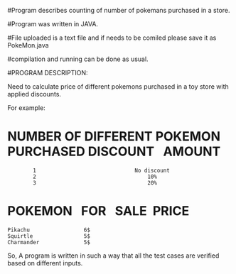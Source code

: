 #Program describes counting of number of pokemans purchased in a store.

#Program was written in JAVA.

#File uploaded is a text file and if needs to be comiled please save it as PokeMon.java

#compilation and running can be done as usual.

#PROGRAM DESCRIPTION:

Need to calculate price of different pokemons purchased in a toy store with applied discounts. 

For example:

# NUMBER OF DIFFERENT POKEMON PURCHASED   DISCOUNT   AMOUNT
            1                               No discount
            2                                   10%
            3                                   20%
            
#  POKEMON   FOR   SALE     PRICE
    Pikachu                 6$
    Squirtle                5$
    Charmander              5$
  
So, A program is written in such a way that all the test cases are verified based on different inputs.
